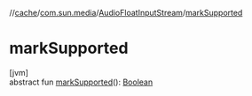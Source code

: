 //[cache](../../../index.md)/[com.sun.media](../index.md)/[AudioFloatInputStream](index.md)/[markSupported](mark-supported.md)

# markSupported

[jvm]\
abstract fun [markSupported](mark-supported.md)(): [Boolean](https://kotlinlang.org/api/latest/jvm/stdlib/kotlin/-boolean/index.html)
